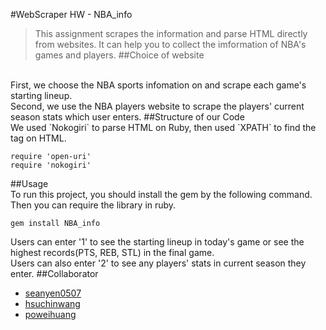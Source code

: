 #WebScraper HW - NBA_info
>This assignment scrapes the information and parse HTML directly from websites. It can help you to collect the imformation of NBA's games and players.
##Choice of website
</br>
First, we choose the NBA sports infomation on <http://scores.espn.go.com/nba/scoreboard> and scrape each game's starting lineup.
<br />
Second, we use the NBA players website <http://origin.nba.com/players/> to scrape the players' current season stats which user enters.
##Structure of our Code
</br>
We used `Nokogiri` to parse HTML on Ruby, then used `XPATH` to find the tag on HTML.

	require 'open-uri'
	require 'nokogiri'

##Usage
</br>
To run this project, you should install the gem by the following command. Then you can require the library in ruby.
	
	gem install NBA_info
	
Users can enter '1' to see the starting lineup in today's game or see the highest records(PTS, REB, STL) in the final game.<br />
Users can also enter '2' to see any players' stats in current season they enter.
##Collaborator
</br>
* [seanyen0507](https://github.com/seanyen0507)
* [hsuchinwang](https://github.com/hsuchinwang)
* [poweihuang](https://github.com/poweihuang)
